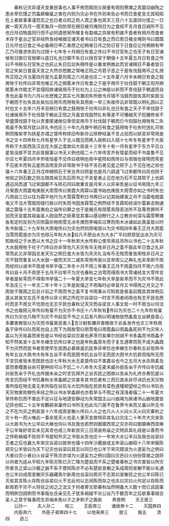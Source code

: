 <!-- { "loadSidebar": true } -->
　　春秋记灾异谨天变重民事也人事不修而隂阳沴戾爰有雨阳寒燠之乖震动崩陁之患水旱饥馑之罚螽螟蝝蜚之害在内则为灾必书在外则来告必书而日食星变尤其昭昭在上者故事事谨而志之也日者众阳之防人君之象也周天三百六十五度四分度之一日嵗一周天月月一周天每月一防防常在朔日被月掩则日为之食经不言月食日阙所不见也日月动物虽同行而不必同道厯家所推复有盈缩之异故有积嵗不食者有频月而食者术存于星台之官非经所急经唯据见诸天者书曰日有食之而已若日被全掩则书曰既既日光尽也日食之书必备朔日甲乙者厯之纪朔者日月之防日官于日食应记月朔朔有甲乙乃可推求失则为过桓十七年冬十月朔日有食之传曰不书日官失之也天子有日官诸侯有日御日官居卿以底日礼也日御不失日以授百官于朝僖十五年夏五月日有食之传曰不书朔与日官失之也前止失日后竝失朔传是以重发例推此而言诸朔日不备者皆日官之失矣日食虽天变之大然亦厯数之常唯正阳之月君子恶之于是有伐鼓用币之礼按传正阳之月当夏四月是为孟夏则周之六月是也庄二十五年夏六月辛未朔日有食之鼓用牲于社传曰非常也唯正月之朔慝未作日有食之于是乎用币于社伐鼓于朝正阳月朔隂慝未作隂尤不宜侵阳故诸侯用币于社社为上公之神是以祈而不责伐鼓于朝退而自责也此虽书为六月以长厯推之其实七月置闰失所致令月错不当鼓而鼓失其时矣鼓当于朝而于社失其处矣社应用币而用牲失其用矣一举三失故传讥非常既以明礼因以正时也文十五年六月辛丑朔日有食之鼓用牲于社传曰非礼也日有食之天子不举伐鼓于社诸侯用币于社伐鼓于朝此正阳之月虽宜伐鼓然礼有等差不可僭越天子贬膳修省不举盛馔伐鼓于社以责羣隂诸侯位卑但宜用币于社伐鼓于朝而已今则鼓社用牲有二失焉虽不失常月犹以非礼书也庄三十年九月庚午朔日有食之鼓用牲于社失时违礼可依例而推矣孛为妖星亦谓之彗传称除旧布新亦云除秽经虽不言占验而以妖变非常用是书之文十四年秋七月有星孛入于北斗既见而移入故称曰入昭十七年冬有星孛于大辰传称于大辰西及汉总在大辰之度故曰大辰哀十三年冬十有一月有星孛于东方平旦众星皆没故不言次此皆据事以书无义例也昭二十六年传言齐有彗星而经不书盖鲁不见尔庄七年夏四月辛夘夜恒星不见传曰夜明也夜中星陨如雨传曰与雨偕也夜明而常星不见夜半而有云星陨且雨变异非常故书于经不言石者见星之陨于上不见在地之验也僖十六年春王正月戊申朔陨石于宋五传曰陨星也是月六鹢退飞过宋都传曰风也陨于地视之则石数之则五随其闻见先后而书之不言星者止见在地为石不见其陨于上也鹢遇迅风而退飞过宋国都不与陨石同曰故重言是月宋人以异来吿是以竝书焉隠九年三月癸酉大雨震电庚辰大雨雪传曰癸酉大雨霖以震书始也庚辰大雨雪亦如之书时失也凡雨自三日以往为霖平地尺为大雪霖雪积日书两日以记其始建寅之月不当震电既震电又不当大雪隂阳错行故以时失而书因发霖雪之例然经不言霖知经误尔雷甚击物通谓之震僖十五年震夷伯之庙传曰罪之也于是展氏有隠慝焉隠恶法所不及尊贵罪所不加而天变震其祖庙圣人因自然之妖章显其事以感动秽行之人立教亦何深与霜雪寒燠各有定时反则为灾陨霜杀物雨雪无冰冬燠而李梅实过寒而雨木冰诸如此类盖皆以时失书矣僖二十九年秋大雨电传曰为灾也然则雨电皆以为灾书昭四年春王正月大雨雹当雪而雹是亦为灾也桓元年秋大水曰凡平原出水为大水广平曰原原犹出水为灾可知故经之于水悉以大书之庄十一年秋宋大水传称公使吊焉往吊所以书也二十五年秋大水鼓用牲于社于门传曰亦非常也凡天灾有币无牲非日月之眚不鼓此年日食之礼非常而此又非常因总发天灾之例日食大水皆为天灾礼当有币无牲而鲁皆用牲非日月之灾不鼓而鲁复以大水鼓一嵗而天灾二咸失常焉传是以显举周公之典礼也夫旱即不雨而经何以或书不雨或书旱乎僖二年冬十月不雨三年春王正月不雨夏四月不雨六月雨传曰自十月不雨至于五月不曰旱不为灾也春秋之法雩而得雨书大雩诸经言大雩传言旱者是矣雩而不得雨书旱僖二十一年夏大旱宣七年秋大旱是矣旱而不为灾书不雨此年及庄三十一年文二年十年十三年是矣僖之不雨每时必举首月又书得雨之月文之不雨皆于既雨之后总计前之不雨而书之虽不复书雨事从可知若是者盖前既具其体例后遂从其省文左氏不发传以非义例之所在尔谷梁曰一时言不雨者闵雨也有志乎民也厯时而言不雨文不忧雨也无志乎民也春秋记天灾而谷梁言人事文若一时不雨当以何法书之也哉隠元年传曰有蜚不为灾亦不书庄十八年秋有传曰为灾也二十九年秋有蜚传曰为灾也凡物不为灾不书前显不书之义后发凡例以明诸物皆然螽食五谷螟食苗心多麇害稼皆以为灾而书蜚臭恶害人含沙射影嫌非害稼故于此各发传也文三年秋雨螽于宋传曰队而死也自上而下为雨故雪曰雨雪电曰雨雹螽曰雨螽螽死则不为灾宋人盖以为天祐喜而来告是以书经谷梁曰灾甚也茅茨尽矣果尔则胡不书多螽而书雨螽乎知不然矣宣十五年冬蝝生饥传曰幸之也是年秋螽至冬而子复生遇寒而死不成为螽既不为灾然而犹书者若使早生民困必甚故虽饥犹幸非幸饥也幸蝝生尔春秋五谷皆熟书有年五谷大熟书大有年五谷不丰而民困书饥五谷尽无而民大困书大饥若但指所无而不言饥者皆未至困民也庄七年秋大水无麦苗传曰不害嘉谷也今之五月大水杀熟麦及苗而黍稷嘉谷尚可更种则可以不饥二十八年冬大无麦禾臧孙辰告籴于齐传曰冬饥臧孙辰吿籴于齐礼也传据未籴之时言饥得齐之谷苏民之困故以告籴为礼终亦弗饥是以传言饥而经不书饥春秋水旱螽螟之灾甚多其书饥者有三而已其余非尽讳饥也天灾物害所指在物无麦无禾所指在谷饥与大饥所指在民民有菜色道殣相望经之所以书饥也天灾物害败稼伤禾经之所以书水旱螽螟也亦若旱与不雨之有深浅者僖二十一年夏大旱传称饥而不害此不足以征与地道安静动为失常国主山川崩竭为戾诸书山崩地震皆记异也昭二十五年有鸜鹆来巢传曰书所无也此鸟穴居不在鲁界今来而又巢以所无书之不在为灾之例矣宣十六年成周宣榭火传曰人火之也凡火人火曰火天火曰灾春秋之灾十有一而火唯此一事余皆天火也圣人重天变故特异其名曰灾庄二十年齐大灾来告以大故书为大公羊曰大瘠也何以书及我也若然则御廪西宫之灾亦将曰御廪瘠西宫瘠乎公羊每好竒实未见其竒也成三年新宫灾三日哭哀祢庙之灾特异其礼经是以善而书之传称祸福不告则不书是知外灾之书皆从吿也庄十一年宋大水公羊曰及我也谷梁曰王者之后也襄九年宋灾谷梁曰故宋也僖十四年沙鹿崩成五年梁山崩昭十八年宋衞陈郑灾公羊皆曰为天下记灾也谷梁曰其志以同日也公羊于宋灾既误为火遂妄为之例曰大者曰灾小者曰火谷梁于陈灾亦误为火遂妄为之例曰国曰灾邑曰火纷纷穿凿之説将以何者为适从乎昭九年陈灾陈已灭亡降为楚县而不系之楚者春秋之书灾害皆以所灾所害言之梁山沙鹿之崩不系于晋知陈亦不必系楚矣宣榭之系成周则宣榭不能以名通也公羊曰成周宣榭灾乐器藏焉尔新周也谷梁曰周灾不志其曰宣榭目之也公羊曰陈已灭矣其言陈火存陈也谷梁曰火不志此何以志闵陈而存之也夫曰灾曰火何足以存陈而新周若不灾不火将目之闵之之法又于何者寄文耶春秋灿然明备大义数十而已且因事而明例岂因例而书事哉左氏亲见孔子犹多阙疑不论公谷乃于数百年之后欲事事揣合圣人之意乎每事而生异端未免以子之矛刺子之盾矣
　　奔放例
　　天王居三
　　公孙一
　　夫人孙二
　　唁三
　　王臣奔三
　　诸侯奔十二
　　灭国奔四
　　内臣奔六
　　外臣子弟奔四十七
　　以地来奔三
　　放三
　　叛五
　　溃四
　　逃三
